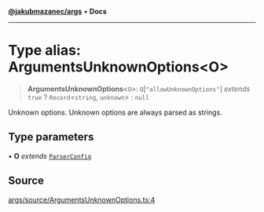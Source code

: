 [**@jakubmazanec/args**](../README.md) • **Docs**

---

# Type alias: ArgumentsUnknownOptions\<O\>

> **ArgumentsUnknownOptions**\<`O`\>: `O`\[`"allowUnknownOptions"`\] _extends_ `true` ?
> `Record`\<`string`, `unknown`\> : `null`

Unknown options. Unknown options are always parsed as strings.

## Type parameters

• **O** _extends_ [`ParserConfig`](ParserConfig.md)

## Source

[args/source/ArgumentsUnknownOptions.ts:4](https://github.com/jakubmazanec/tools/blob/bb20df5276ddb119762948adc2cda520aef09f0f/packages/args/source/ArgumentsUnknownOptions.ts#L4)
